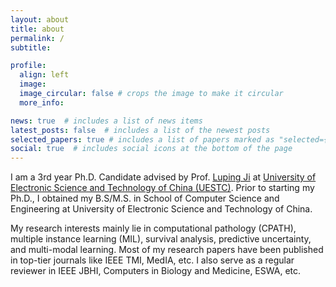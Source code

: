 ```yaml
---
layout: about
title: about
permalink: /
subtitle: 

profile:
  align: left
  image: 
  image_circular: false # crops the image to make it circular
  more_info: 

news: true  # includes a list of news items
latest_posts: false  # includes a list of the newest posts
selected_papers: true # includes a list of papers marked as "selected={true}"
social: true  # includes social icons at the bottom of the page
---
```


I am a 3rd year Ph.D. Candidate advised by Prof. [Luping Ji](https://faculty.uestc.edu.cn/jiluping/zh_CN/index.htm) at [University of Electronic Science and Technology of China (UESTC)](https://en.uestc.edu.cn/). Prior to starting my Ph.D., I obtained my B.S/M.S. in School of Computer Science and Engineering at University of Electronic Science and Technology of China. 

My research interests mainly lie in computational pathology (CPATH), multiple instance learning (MIL), survival analysis, predictive uncertainty, and multi-modal learning. Most of my research papers have been published in top-tier journals like IEEE TMI, MedIA, etc. I also serve as a regular reviewer in IEEE JBHI, Computers in Biology and Medicine, ESWA, etc. 
